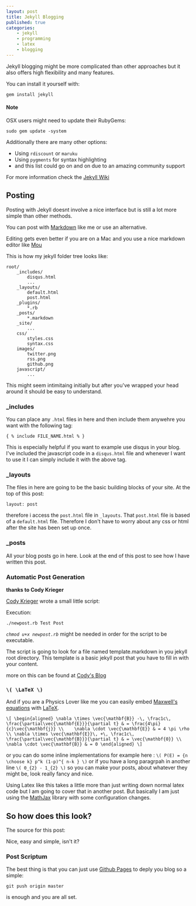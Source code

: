 ```yaml
---
layout: post
title: Jekyll Blogging
published: true
categories:
    - jekyll
    - programming
    - latex
    - blogging
---
```


Jekyll blogging might be more complicated than
other approaches but it also offers high
flexibility and many features.

You can install it yourself with:

    gem install jekyll

#### Note

OSX users might need to update their RubyGems:

    sudo gem update -system

Additionally there are many other options:

  * Using `rdiscount` or `maruku`
  * Using `pygments` for syntax highlighting
  * and this list could go on and on due to an amazing community support

For more information check the [Jekyll Wiki](https://github.com/mojombo/jekyll/wiki)

## Posting

Posting with Jekyll doesnt involve a nice interface but is still a lot more simple than other methods.

You can post with [Markdown] like me or use an alternative. 

Editing gets even better if you are on a Mac and you use a nice markdown editor like [Mou]

This is how my jekyll folder tree looks like:

    root/
        _includes/
            disqus.html
            ...
        _layouts/
            default.html
            post.html
        _plugins/
            *.rb
        _posts/
            *.markdown
        _site/
            ...
        css/
            styles.css
            syntax.css
        images/
            twitter.png
            rss.png
            github.png
        javascript/
            ...

This might seem intimitaing initially but after you've wrapped your head around it should be easy to understand.

### _includes

You can place any `.html` files in here and then include them anywehre you want with the following tag: 

`{ % include FILE_NAME.html % }`

This is especially helpful if you want to example use disqus in your blog. I've included the javascript code in a `disqus.html` file and whenever I want to use it I can simply include it with the above tag.

### _layouts

The files in here are going to be the basic building blocks of your site. At the top of this post:

    layout: post

therefore i access the `post.html` file in `_layouts`.
That `post.html` file is based of a `default.html` file. Therefore I don't have to worry about any css or html after the site has been set up once.

### _posts 

All your blog posts go in here. Look at the end of this post to see how I have written this post.

### Automatic Post Generation

**thanks to Cody Krieger**

[Cody Krieger][ck] wrote a small little script:

<script src="https://gist.github.com/823013.js?file=newpost.rb"></script>

Execution:

    ./newpost.rb Test Post

*`chmod u+x newpost.rb`* might be needed in order for the script to be executable.

The script is going to look for a file named template.markdown in you jekyll root directory.
This template is a basic jekyll post that you have to fill in with your content.

<script src="https://gist.github.com/823013.js?file=template.markdown"></script>

more on this can be found at [Cody's Blog](http://blog.codykrieger.com/2011/02/11/automating-post-creation-with-jekyll.html)

### `\( \LaTeX \)`

And if you are a Physics Lover like me you can easily embed [Maxwell's equations](http://en.wikipedia.org/wiki/Maxwell's_equations) with [LaTeX].

`\[
\begin{aligned}
\nabla \times \vec{\mathbf{B}} -\, \frac1c\, \frac{\partial\vec{\mathbf{E}}}{\partial t} & = \frac{4\pi}{c}\vec{\mathbf{j}} \\   
\nabla \cdot \vec{\mathbf{E}} & = 4 \pi \rho \\
\nabla \times \vec{\mathbf{E}}\, +\, \frac1c\, \frac{\partial\vec{\mathbf{B}}}{\partial t} & = \vec{\mathbf{0}} \\
\nabla \cdot \vec{\mathbf{B}} & = 0 \end{aligned}
\]`

or you can do some inline implementations for example here : `\( P(E) = {n \choose k} p^k (1-p)^{ n-k } \)` or if you have a long paragrpah in another line `\( 0_{2} - 1_{2} \)` so you can make your posts, about whatever they might be, look really fancy and nice.

Using Latex like this takes a little more than just writing down normal latex code but I am going to cover that in another post. But basically I am just using the [MathJax] library with some configuration changes.

## So how does this look?

The source for this post:

<script src="https://gist.github.com/1314267.js"> </script>

Nice, easy and simple, isn't it?

### Post Scriptum

The best thing is that you can just use [Github Pages](pages.github.com) to deply you blog so a simple:

    git push origin master

is enough and you are all set.

[ck]: http://blog.codykrieger.com/
[MathJax]: http://www.mathjax.org/
[Mou]: http://mouapp.com/
[Markdown]: http://daringfireball.net/projects/markdown/
[LaTeX]: http://www.latex-project.org/
